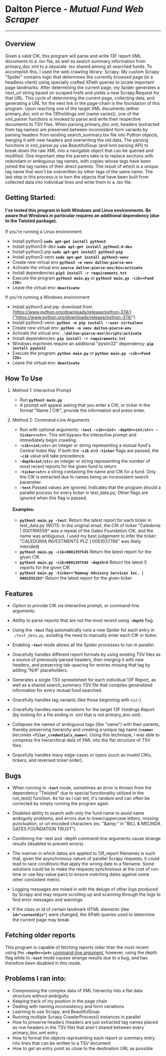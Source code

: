 # **Dalton Pierce** - *Mutual Fund Web Scraper*
<hr/>


## Overview
Given a valid CIK, this program will parse and write 13F report XML documents to a .tsv file, as well as search summary information from primary_doc.xml to a separate .tsv shared among all searched funds. To accomplish this, I used the web crawling library: Scrapy. My custom Scrapy "Spider" contains logic that determines the currently browsed page (in a headless client) using specially crafted XPath queries to locate important page landmarks. After determining the current page, my Spider generates a next_url string based on scraped hrefs and yields a new Scrapy.Request for that URL. This cycle of determining the current page, collecting data, and generating a URL for the next link in the page-chain is the foundation of this program. Upon reaching one of the target XML documents (either primary_doc.xml or the 13fholdings.xml (name varies)), one of the xml_parser functions is invoked to parse and write their respective documents to TSV files. When parsing primary_doc.xml, headers (extracted from tag names) are preserved between inconsistent form variants by parsing headers from existing search_summary.tsv file into Python objects, merging it with new headers and overwriting the old data. The parsing functions in xml_parser.py use BeautifulSoup (and lxml parsing API) to break down the raw XML into a navigable object that can be queried and modified. One important step the parsers take is to replace sections with redundant or ambiguous tag names, with copies whose tags have been joined the tag names of their direct parents. The result of which is a unique tag name that won't be overwritten by other tags of the same name. The last step in this process is to turn the objects that have been built from collected data into individual lines and write them to a .tsv file.



## Getting Started:
#### I've tested this program in both Windows and Linux environments. Be aware that Windows in particular requires an additional dependency (due to the Twisted package).

If you're running a Linux environment:
* Install python3 **```sudo apt-get install python3```**
* Install python3.6-dev **```sudo apt-get install python3.6-dev```**
* Install python3-pip **```sudo apt-get install python3-pip```**
* Install python3-venv **```sudo apt-get install python3-venv```**
* Create new virtual env **```python3 -m venv dalton-pierce-env```**
* Activate the virtual env **```source dalton-pierce-env/bin/activate```**
* Install dependencies **```pip3 install -r requirements.txt```**
* Execute the program **```python3 main.py```** or **```python3 main.py -cik=<Fund CIK>```**
* Leave the virtual env: **```deactivate```**

If you're running a Windows environment:
* Install python3 and pip: download from [https://www.python.org/downloads/release/python-374/]("https://www.python.org/downloads/release/python-374/")
* Install python3-venv: **```python -m pip install --user virtualenv```**
* Create new virtual env: **```python -m venv dalton-pierce-env```**
* Activate the virtual env: **```.\dalton-pierce-env\Scripts\activate```**
* Install dependencies: **```pip install -r requirements.txt```**
* Windows machines require an additional "pywin32" dependency: **```pip install pywin32```**
* Execute the program: **```python main.py```** or **```python main.py -cik=<Fund CIK>```**
* Leave the virtual env: **```deactivate```**



## How To Use
1. Method 1: Interactive Prompt
    * Run **`python3 main.py`**
    * A prompt will appear asking that you enter a CIK, or ticker in the format "Name | CIK", provide the information and press enter.
    
2. Method 2: Command-Line Arguments
    * Run with optional arguments: **`-test -cik=<int> -depth=<int/str> -ticker=<str>`**. This will bypass the interactive prompt and immediately begin crawling.
    * **`-cik=<int/str>`** an integer or string representing a mutual fund's Central Index Key. If both the **`-cik`** and **`-ticker`** flags are passed, the **`-cik`** value will take precedence.
    * **`-depth<int/str>`** an integer or string representing the number of most recent reports for the given fund to return
    * **`-ticker<str>`** a string containing the name and CIK for a fund. Only the CIK is extracted due to names being an inconsistent search parameter.
    * **`-test`**  Passed values are ignored. Indicates that the program should a parallel process for every ticker in test_data.py; Other flags are ignored when this flag is passed.
    
    #### Examples:
    * **`python3 main.py -test`**: Return the latest report for each ticker in test_data.py (NOTE: In the original email, the CIK of ticker "Caledonia | 0001166559" was a repeat of the Gates Foundation CIK, and the name was ambiguous. I used my best judgement to infer the ticker: "CALEDONIA INVESTMENTS PLC | 0001037766" was likely intended)
    * **`python3 main.py -cik=0001397545`** Return the latest report for the given CIK
    * **`python3 main.py -cik=0001397545 -depth=5`** Return the latest 5 reports for the given CIK
    * **`python3 main.py -ticker="Kemnay Advisory Services Inc. | 0001555283"`** Return the latest report for the given ticker



## Features
* Option to provide CIK via interactive prompt, or command-line arguments.

* Ability to parse reports that are not the most recent using **`-depth`** flag.

* Using the **`-test`** flag automatically runs a new Spider for each entry in _*`./test_data.py`*_, 
avoiding the need to manually enter each CIK or ticker.

* Enabling **`-test`** mode allows all the Spider processes to run in parallel.

* Gracefully handles different report formats by using existing TSV files as a source of previously parsed headers, then merging it with new headers, and preserving tab-spacing for entries missing that tag by adding "N/A" placeholders.

* Generates a single TSV spreadsheet for each individual 13F Report, as well as a shared search_summary TSV file that compiles generalized information for every mutual fund searched.

* Gracefully handles tag variants (like those beginning with _*`ns1:`*_).

* Gracefully handles name variations for the target 13F Holdings Report (by looking for a file ending in .xml that is not primary_doc.xml).

* Collapses the names of ambiguous tags (like "name") with their parents, thereby preserving hierarchy and creating a unique tag name (**`<name>`** becomes **`<filer_credentials_name>`**). Using this technique, I was able to compress the hierarchical data of XML into the flat structure of TSV files.

* Gracefully handles many edge-cases or typos (such as invalid CIKs, tickers, and reversed ticker order).


## Bugs
* When running in **`-test`** mode, sometimes an error is thrown from the dependency "Twisted" due to special functionality utilized in the run_test() function. As far as I can tell, it's random and can often be corrected by simply running the program again

* Disabled ability to search with only the fund name to avoid name ambiguity problems, and errors due to lower/uppercase letters, missing punctuation, or url encoded characters (ex. "\&amp;" in "BILL & MELINDA GATES FOUNDATION TRUST").

* Combining the -test and -depth command-line arguments cause strange results (disabled to prevent errors).

* The manner in which dates are applied to 13f_report filenames is such that, given the asynchronous nature of parallel Scrapy requests, it could lead to race conditions that apply the wrong date to a filename. Some solutions could be to make the requests synchronous at the cost of run-time or use key-value pairs to ensure matching dates against some other consistent metric.

* Logging messages are mixed in with the deluge of other logs produced by Scrapy and may require scrolling up and scanning through the logs to find error messages and warnings.

* If the class or id of certain landmark HTML elements (like **`id="contentDiv"`**) were changed, the XPath queries used to determine the current page may break.



## Fetching older reports
This program is capable of fetching reports older than the most recent using the **`-depth=<int>`** [command-line argument](#how-to-use), however, using the depth flag while in **`-test`** mode causes strange results due to a bug, and has therefore been disabled in this mode.



## Problems I ran into:
* Compressing the complex data of XML hierarchy into a flat data structure without ambiguity
* Keeping track of my position in the page chain
* Dealing with naming inconsistency and form variations
* Learning to use Scrapy, and BeautifulSoup
* Running multiple Scrapy CrawlerProcess() instances in parallel
* How to preserve headers (headers are just extracted tag names placed as row headers in the TSV file) that aren't shared between every primary_doc.xml entry
* How to format the objects representing each report or summary entry into lines that can be written to a TSV document
* How to get an entry point as close to the destination URL as possible

